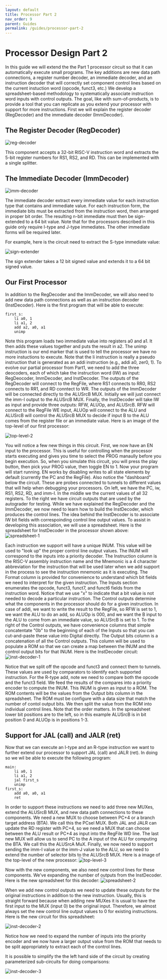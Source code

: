 ```yaml
---
layout: default
title: Processor Part 2
nav_order: 9
parent: Guides
permalink: /guides/processor-part-2
---
```


# Processor Design Part 2

In this guide we will extend the the Part 1 processor circuit so that it can automatically execute small programs. The key additions are new data path connections, a register number decoder, an immediate decoder, and an instruction decoder that will correctly set component control lines based on the current instuction word (opcode, funct3, etc.) We develop a spreadsheet-based methodology to systematically associate instruction word inputs with control outputs. The goal, like with sum-of-products, is to provide a tool that you can replicate as you extend your processor with support for more instructions. First we will explain the register decoder (RegDecoder) and the immediate decoder (ImmDecoder).

## The Register Decoder (RegDecoder)

![reg-decoder](processor-reg-decoder.png)

This component accepts a 32-bit RISC-V instruction word and extracts the 5-bit register numbers for RS1, RS2, and RD. This can be implemented with a single splitter.

## The Immediate Decoder (ImmDecoder)

![imm-decoder](processor-imm-decoder.png)

The immediate decoder extract every immediate value for each instruction type that contains and immediate value. For each instruction form, the immediate bits must be extracted from the instruction word, then arranged in proper bit order. The resulting n-bit immediate must then be sign-extended to a 64 bit value. Note that for the processors described in this guide only require I-type and J-type immediates. The other immediate forms will be required later.

For example, here is the circuit need to extract the S-type immediate value:

![sign-extender](processor-sign-extender.png)

The sign extender takes a 12 bit signed value and extends it to a 64 bit signed value.

## Our First Processor

In addition to the RegDecoder and the ImmDecoder, we will also need to add new data path connections as well as an instruction decoder (InstDecoder). Here is the first program that will be able to execute:
```
first_s:
    li a0, 1
    li a1, 2
    add a2, a0, a1
    unimp
```
Note this program loads two immediate value into registers a0 and a1. It then adds these values together and puts the result in a2. The unimp instruction is our end marker that is used to tell the processor we have no more instuctions to execute. Note that the li instruction is really a pseudo instruction that is generated as an addi instruction (e.g., addi a0, zer0, 1).
To evolve our partial processor from Part1, we need to add the three deocoders, each of which take the instruction word (IW) as input: RegDeocoder, ImmDecoder, and InstDecoder. The outputs of the RegDecoder will connect to the RegFile, where RS1 connects to RR0, RS2 connects to RR1, and RD conntect to WR. The outputs of the ImmDecoder will be connected directly to the ALUSrcB MUX. Initially we will just connect the imm-I output to the ALUSrcB MUX. Finally, the InstDecoder will take IW as input and provide three outputs: RFW, ALUOp, and ALUSrcB. RFW will connect to the RegFile WE input, ALUOp will connect to the ALU and ALUSrcB will control the ALUSrcB MUX to decide if input B to the ALU comes from the register file or an immediate value. Here is an image of the top-level of our first processor:

![top-level-2](processor-top-level-2.png)

You will notice a few new things in this circuit. First, we now have an EN input to the processor. This is useful for controlling when the processor starts executing and gives you time to select the PROG manaully before you begin execution. So, when you simulate this circuit, you will press the play button, then pick your PROG value, then toggle EN to 1. Now your program will start running. EN works by disabling writes to all state elements by default (currently the PC and the RegFile).
Also notice the "dashboard" below the circuit. These are probes connected to tunnels to different values that will help when debugging your processors. On left, we have the PC, iw, RS1, RS2, RD, and imm-I. In the middle we the current values of all 32 registers. To the right we have circuit outputs that are used by the autograder for testing.
While we have explained the RegDecoder and the ImmDecoder, we now need to learn how to build the InstDecoder, which produces the control lines. The idea behind the InstDecoder is to associate IW bit fields with correspoinding control line output values. To assist in developing this association, we will use a spreadsheet. Here is the spreadsheet for InstDecoder in the processor shown above:
![spreadsheet-1](processor-spreadsheet-1.png)

Each instruction we support will have a unique INUM. This value will be used to "look up" the proper control line output values. The INUM will correspond to the inputs into a priority decoder. The Instruction column is the RISC-V assembly instruction name and the Mnemonic is a 4 character abbreviation for the instruction that will be used later when we add support in the process to see the instruction mnemonic as it is executing. The Format column is provided for convenience to understand which bit fields we need to interpret for the given instruction.
The Inputs section enumerates the opcode, funct3, funct7, and funct6 fields from the instruction word. Notice that we use "x" to indicate that a bit value is not needed to decode a particular instruction. The Control outputs determine what the components in the processor should do for a given instruction. In case of addi, we want to write the result to the RegFile, so RFW is set to 1, we want the ALU to do an add, so ALUOp is 000, and we want the B input to the ALU to come from an immediate value, so ALUSrcB is set to 1. To the right of the Control outputs, we have convenience columns that simple concatentate "0b" to the beginning of each of the Inputs so that you can cut-and-paste these value into Digital directly. The Output bits column is a concatenation of all the Control outputs. This column will be used to populate a ROM so that we can create a map between the INUM and the control output bits for that INUM.
Here is the InstDecoder circuit:
![inst-decoder-1](processor-inst-decoder-1.png)

Notice that we split off the opcode and funct3 and connect them to tunnels. These values are used by comparators to identify each supported instruction. For the R-type add, note we need to compare both the opcode and the funct3 field. We feed the results of the compares into a priority encoder to compute the INUM. This INUM is given as input to a ROM. The ROM contents will be the values from the Output bits column in the spreadsheet. The ROM must be configure with a data size that match the number of contol output bits. We then split the value from the ROM into individual control lines. Note that the order matters. In the spreadsheet lower bit positions are to the left, so in this example ALUSrcB is in bit position 0 and ALUOp is in positions 1-3.

## Support for JAL (call) and JALR (ret)
Now that we can execute an I-type and an R-type instruction we want to further extend our processor to support JAL (call) and JALR (ret). In doing so we wil be able to execute the following program:
```
main:
    li a0, 1
    li a1, 2
    jal first_s
    unimp
first_s:
    add a0, a0, a1
    ret
```
In order to support these instructions we need to add three new MUXes, extend the ALUSrcB MUX, and new data path connections to these components. We need a new MUX to choose between PC+4 or a branch target address (BTA). We call this the PCsel MUX. Both JAL and JALR can update the RD register with PC+4, so we need a MUX that can choose between the ALU result or PC+4 as input into the RegFile WD line. The last new MUX will allow us to send PC to the A input of the ALU for computing the BTA. We call this the ALUSrcA MuX. Finally, we now need to support sending the imm-I value or the imm-J value to the ALU, so we need to extend the number of selector bits to the ALUSrcB MUX. Here is a image of the top-level of the new processor: 
![top-level-3](processor-top-level-3.png)

Now with the new components, we also need new control lines for these components. We've expanding the number of outputs from the InstDecoder. Here is the new spreadsheet for this decoder:
![spreadsheet-2](processor-spreadsheet-2.png)

When we add new control outputs we need to update these outputs for the original instructions in addition to the new instruction. Usually, this is straight forward because when adding new MUXes it is usual to have the first input to the MUX (input 0) be the original input. Therefore, we almost always set the new control line output values to 0 for existing instructions. Here is the new circuit for this spreadsheet:

![inst-decoder-2](processor-inst-decoder-2.png)

Notice how we need to expand the number of inputs into the priority encoder and we now have a larger output value from the ROM that needs to be split appropriately to extract each of the control lines.

It is possible to simplify the the left hand side of the circuit by creating parameterized sub-circuits for doing comparisons:

![inst-decoder-3](processor-inst-decoder-3.png)

